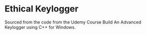 # Ethical Keylogger
Sourced from the code from the Udemy Course Build An Advanced Keylogger using C++ for Windows.
